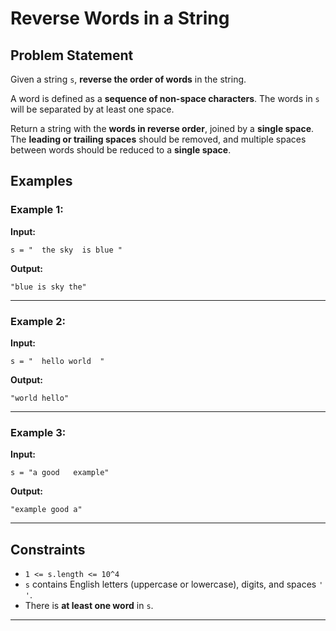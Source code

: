 # Reverse Words in a String

## Problem Statement

Given a string `s`, **reverse the order of words** in the string.

A word is defined as a **sequence of non-space characters**.
The words in `s` will be separated by at least one space.

Return a string with the **words in reverse order**, joined by a **single space**.
The **leading or trailing spaces** should be removed, and multiple spaces between words should be reduced to a **single space**.

## Examples

### Example 1:

**Input:**

```
s = "  the sky  is blue "
```

**Output:**

```
"blue is sky the"
```

---

### Example 2:

**Input:**

```
s = "  hello world  "
```

**Output:**

```
"world hello"
```

---

### Example 3:

**Input:**

```
s = "a good   example"
```

**Output:**

```
"example good a"
```

---

## Constraints

* `1 <= s.length <= 10^4`
* `s` contains English letters (uppercase or lowercase), digits, and spaces `' '`.
* There is **at least one word** in `s`.

---